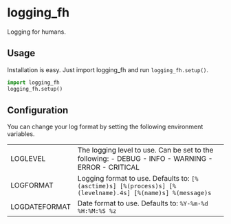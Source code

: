 logging_fh
===

Logging for humans.

Usage
-----

Installation is easy. Just import logging_fh and run
`logging_fh.setup()`.

```python
import logging_fh
logging_fh.setup()
```

Configuration
-------------

You can change your log format by setting the following
environment variables.

|               |                                                                                                             |
|---------------|-------------------------------------------------------------------------------------------------------------|
| LOGLEVEL      | The logging level to use. Can be set to the following:  - DEBUG - INFO - WARNING - ERROR - CRITICAL         |
| LOGFORMAT     | Logging format to use.  Defaults to: `[%(asctime)s] [%(process)s] [%(levelname).4s] [%(name)s] %(message)s` |
| LOGDATEFORMAT | Date format to use.  Defaults to: `%Y-%m-%d %H:%M:%S %z`                                                    |
